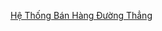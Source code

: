 
[Hệ Thống Bán Hàng Đường Thẳng](https://www.youtube.com/watch?v=8GbXH2SQguI "https://www.youtube.com/watch?v=8GbXH2SQguI")
